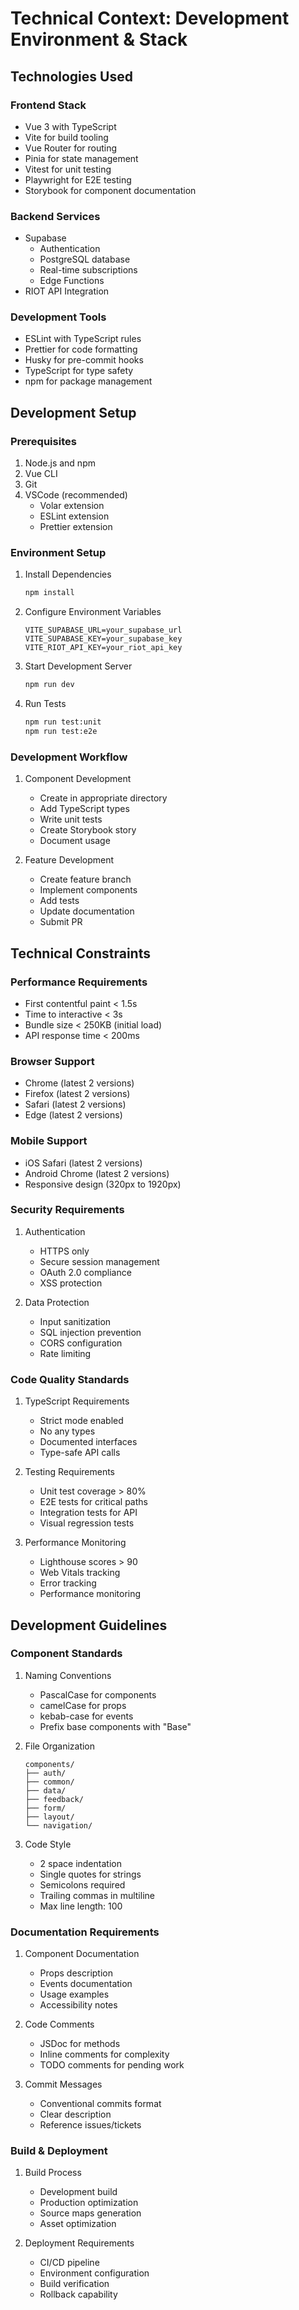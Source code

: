 # Technical Context: Development Environment & Stack

## Technologies Used

### Frontend Stack
- Vue 3 with TypeScript
- Vite for build tooling
- Vue Router for routing
- Pinia for state management
- Vitest for unit testing
- Playwright for E2E testing
- Storybook for component documentation

### Backend Services
- Supabase
  - Authentication
  - PostgreSQL database
  - Real-time subscriptions
  - Edge Functions
- RIOT API Integration

### Development Tools
- ESLint with TypeScript rules
- Prettier for code formatting
- Husky for pre-commit hooks
- TypeScript for type safety
- npm for package management

## Development Setup

### Prerequisites
1. Node.js and npm
2. Vue CLI
3. Git
4. VSCode (recommended)
   - Volar extension
   - ESLint extension
   - Prettier extension

### Environment Setup
1. Install Dependencies
   ```bash
   npm install
   ```

2. Configure Environment Variables
   ```env
   VITE_SUPABASE_URL=your_supabase_url
   VITE_SUPABASE_KEY=your_supabase_key
   VITE_RIOT_API_KEY=your_riot_api_key
   ```

3. Start Development Server
   ```bash
   npm run dev
   ```

4. Run Tests
   ```bash
   npm run test:unit
   npm run test:e2e
   ```

### Development Workflow
1. Component Development
   - Create in appropriate directory
   - Add TypeScript types
   - Write unit tests
   - Create Storybook story
   - Document usage

2. Feature Development
   - Create feature branch
   - Implement components
   - Add tests
   - Update documentation
   - Submit PR

## Technical Constraints

### Performance Requirements
- First contentful paint < 1.5s
- Time to interactive < 3s
- Bundle size < 250KB (initial load)
- API response time < 200ms

### Browser Support
- Chrome (latest 2 versions)
- Firefox (latest 2 versions)
- Safari (latest 2 versions)
- Edge (latest 2 versions)

### Mobile Support
- iOS Safari (latest 2 versions)
- Android Chrome (latest 2 versions)
- Responsive design (320px to 1920px)

### Security Requirements
1. Authentication
   - HTTPS only
   - Secure session management
   - OAuth 2.0 compliance
   - XSS protection

2. Data Protection
   - Input sanitization
   - SQL injection prevention
   - CORS configuration
   - Rate limiting

### Code Quality Standards
1. TypeScript Requirements
   - Strict mode enabled
   - No any types
   - Documented interfaces
   - Type-safe API calls

2. Testing Requirements
   - Unit test coverage > 80%
   - E2E tests for critical paths
   - Integration tests for API
   - Visual regression tests

3. Performance Monitoring
   - Lighthouse scores > 90
   - Web Vitals tracking
   - Error tracking
   - Performance monitoring

## Development Guidelines

### Component Standards
1. Naming Conventions
   - PascalCase for components
   - camelCase for props
   - kebab-case for events
   - Prefix base components with "Base"

2. File Organization
   ```
   components/
   ├── auth/
   ├── common/
   ├── data/
   ├── feedback/
   ├── form/
   ├── layout/
   └── navigation/
   ```

3. Code Style
   - 2 space indentation
   - Single quotes for strings
   - Semicolons required
   - Trailing commas in multiline
   - Max line length: 100

### Documentation Requirements
1. Component Documentation
   - Props description
   - Events documentation
   - Usage examples
   - Accessibility notes

2. Code Comments
   - JSDoc for methods
   - Inline comments for complexity
   - TODO comments for pending work

3. Commit Messages
   - Conventional commits format
   - Clear description
   - Reference issues/tickets

### Build & Deployment
1. Build Process
   - Development build
   - Production optimization
   - Source maps generation
   - Asset optimization

2. Deployment Requirements
   - CI/CD pipeline
   - Environment configuration
   - Build verification
   - Rollback capability
